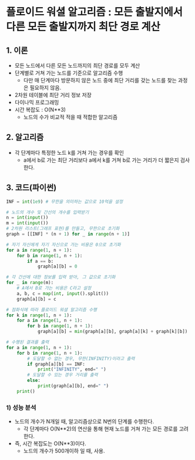 # 플로이드 워셜 알고리즘 : 모든 출발지에서 다른 모든 출발지까지 최단 경로 계산



## 1. 이론

- 모든 노드에서 다른 모든 노드까지의 최단 경로를 모두 계산
- 단계별로 거쳐 가는 노드를 기준으로 알고리즘 수행
  - 다만 매 단계마다 방문하지 않은 노드 중에 최단 거리를 갖는 노드를 찾는 과정은 필요하지 않음.
- 2차원 테이블에 최단 거리 정보 저장
- 다이나믹 프로그래밍
- 시간 복잡도 : O(N**3) 
  - 노드의 수가 비교적 적을 때 적합한 알고리즘



## 2. 알고리즘

- 각 단계마다 특정한 노드 k를 거쳐 가는 경우를 확인
  - a에서 b로 가는 최단 거리보다 a에서 k를 거쳐 b로 가는 거리가 더 짧은지 검사한다.



## 3. 코드(파이썬)

```python
INF = int(1e9) # 무한을 의미하는 값으로 10억을 설정

# 노드의 개수 및 간선의 개수를 입력받기
n = int(input())
m = int(input())
# 2차원 리스트(그래프 표현)를 만들고, 무한으로 초기화
graph = [[INF] * (n + 1) for _ in range(n + 1)]

# 자기 자신에게 자기 자신으로 가는 비용은 0으로 초기화
for a in range(1, n + 1):
    for b in range(1, n + 1):
        if a == b:
            graph[a][b] = 0

# 각 간선에 대한 정보를 입력 받아, 그 값으로 초기화
for _ in range(m):
    # A에서 B로 가는 비용은 C라고 설정
    a, b, c = map(int, input().split())
    graph[a][b] = c

# 점화식에 따라 플로이드 워셜 알고리즘 수행
for k in range(1, n + 1):
    for a in range(1, n + 1):
        for b in range(1, n + 1):
            graph[a][b] = min(graph[a][b], graph[a][k] + graph[k][b])

# 수행된 결과를 출력
for a in range(1, n + 1):
    for b in range(1, n + 1):
        # 도달할 수 없는 경우, 무한(INFINITY)이라고 출력
        if graph[a][b] == INF:
            print("INFINITY", end=" ")
        # 도달할 수 있는 경우 거리를 출력
        else:
            print(graph[a][b], end=" ")
    print()
```



### 1) 성능 분석

- 노드의 개수가 N개일 때, 알고리즘상으로 N번의 단계를 수행한다.
  - 각 단계마다 O(N**2)의 연산을 통해 현재 노드를 거쳐 가는 모든 경로를 고려한다.
- 즉, 시간 복잡도는 O(N**3)이다.
  - 노드의 개수가 500개이하 일 때, 사용.